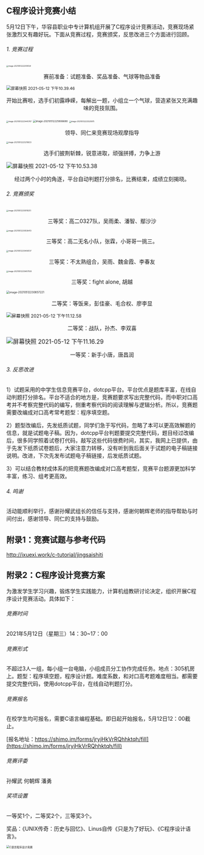 ## C程序设计竞赛小结

5月12日下午，华容县职业中专计算机组开展了C程序设计竞赛活动，竞赛现场紧张激烈又有趣好玩。下面从竞赛过程，竞赛颁奖，反思改进三个方面进行回顾。

###### 1. 竞赛过程

<img src="images/image-20210512222518124.png" alt="image-20210512222518124" style="zoom:33%;" />

<p align = "center"> 赛前准备：试题准备、奖品准备、气球等物品准备</p>

<img src="images/屏幕快照 2021-05-12 下午10.39.46.png" alt="屏幕快照 2021-05-12 下午10.39.46" style="zoom: 75%;" />

<p align = "center"> 开始比赛啦，选手们初露峥嵘，每解出一题，小组立一个气球，营造紧张又充满趣味的竞技氛围。</p>

<img src="images/image-20210512223445767.png" alt="image-20210512223445767" style="zoom:33%;" />

<img src="images/image-20210512225806680.png" alt="image-20210512225806680" style="zoom:45%;" />

<img src="images/image-20210512223520975.png" alt="image-20210512223520975" style="zoom:33%;" />

<p align = "center"> 领导、同仁来竞赛现场观摩指导</p>

<img src="images/image-20210512223219633.png" alt="image-20210512223219633" style="zoom:33%;" />

<p align = "center"> 选手们披荆斩棘，锐意进取，顽强拼搏，力争上游</p>

<img src="images/屏幕快照 2021-05-12 下午10.53.38.png" alt="屏幕快照 2021-05-12 下午10.53.38" style="zoom:100%;" />

<p align = "center"> 经过两个小时的角逐，平台自动判题打分排名，比赛结束，成绩立刻揭晓。</p>

###### 2. 竞赛颁奖

<img src="images/image-20210512230019251.png" alt="image-20210512230019251" style="zoom: 33%;" />

<p align = "center"> 三等奖：高二0327队，吴雨柔、潘智、鄢沙沙</p>

<img src="images/image-20210512230538413.png" alt="image-20210512230538413" style="zoom:33%;" />

<p align = "center"> 三等奖：高二无名小队，张霖，小哥哥一挑三。</p>

<img src="images/image-20210512230406137.png" alt="image-20210512230406137" style="zoom:33%;" />

<p align = "center"> 三等奖：不太熟组合，吴雨、魏金霞、李春友</p>

<img src="images/image-20210512230457559.png" alt="image-20210512230457559" style="zoom:33%;" />

<p align = "center"> 三等奖：fight alone, 胡越</p>

<img src="images/image-20210512230657221.png" alt="image-20210512230657221" style="zoom:50%;" />

<p align = "center"> 二等奖：等饭来，彭佳豪、毛合权、廖李显</p>

<img src="images/屏幕快照 2021-05-12 下午11.12.58.png" alt="屏幕快照 2021-05-12 下午11.12.58" style="zoom:85%;" />

<p align = "center"> 二等奖：战队，孙杰、李双喜</p>

<img src="images/屏幕快照 2021-05-12 下午11.16.29.png" alt="屏幕快照 2021-05-12 下午11.16.29" style="zoom:110%;" />

<p align = "center"> 一等奖：新手小唐，唐昌润</p>



###### 3. 反思改进

1）试题采用的中学生信息竞赛平台，dotcpp平台。平台优点是题库丰富，在线自动判题打分排名。平台不适合的地方是，竞赛题要求写出完整代码，而中职对口高考并不考察完整代码的编写，侧重考察代码的阅读理解与逻辑分析。所以，竞赛题需要改编成对口高考常考题型：程序填空题。

2）题型改编后，先发纸质试题，同学们急于写代码，忽略了本可以更高效解题的信息，就是试题电子稿。因为，dotcpp平台判题要提交完整代码，题目经过改编后，很多同学照着试卷打代码，敲写这些代码很费时间，其实，我网上已提供，由于先发下纸质试卷题后，大家注意力转移，没有听到我后面关于试题的电子稿链接说明。改进，下次先发布试题电子稿链接，后发纸质试题。

3）可以结合教材成体系的把竞赛题改编成对口高考题型，竞赛平台题源更加科学丰富，练习、组考更高效。

###### 4. 鸣谢

活动能顺利举行，感谢孙耀武组长的信任与支持，感谢何朝辉老师的指导帮助与时间付出，感谢领导、同仁的支持与鼓励。

## 附录1：竞赛试题与参考代码

http://ixuexi.work/c-tutorial/jingsaishiti

## 附录2：C程序设计竞赛方案

为激发学生学习兴趣，锻炼学生实践能力，计算机组教研讨论决定，组织开展C程序设计竞赛活动。具体如下：

###### 竞赛时间

2021年5月12日（星期三）14：30~17：00  

###### 竞赛形式

不超过3人一组，每小组一台电脑，小组成员分工协作完成任务。地点：305机房上。题型：程序填空题，程序设计题。难度系数，和对口高考题难度相当。都需要提交完整代码，使用dotcpp平台，在线自动判题打分。

###### 竞赛报名

在校学生均可报名，需要C语言编程基础。即日起开始报名，5月12日12：00截止。

[报名地址：https://shimo.im/forms/jryjHkVrRQhhktqh/fill](https://shimo.im/forms/jryjHkVrRQhhktqh/fill)

###### 竞赛评委

孙耀武 何朝辉 潘勇 

###### 奖项设置

一等奖1个，二等奖2个，三等奖3个。

奖品：《UNIX传奇：历史与回忆》、Linus自传《只是为了好玩》、《C程序设计语言》。

<img src=".\images\jingsai" alt="C语言程序设计竞赛" style="zoom:50%;" />

